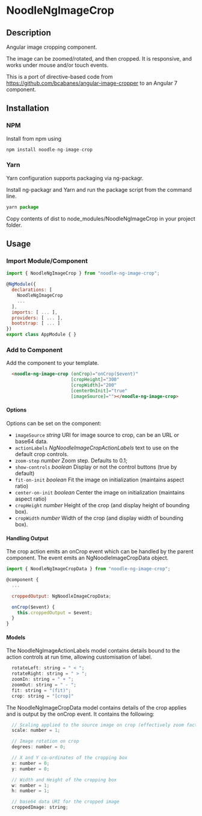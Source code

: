 # NoodleNgImageCrop

## Description

Angular image cropping component.

The image can be zoomed/rotated, and then cropped. It is responsive, and works under mouse and/or touch events.

This is a port of directive-based code from https://github.com/bcabanes/angular-image-cropper to an Angular 7 component.

## Installation
### NPM

Install from npm using 

``` javascript
npm install noodle-ng-image-crop
```

### Yarn

Yarn configuration supports packaging via ng-packagr.

Install ng-packagr and Yarn and run the package script from the command line.

```javascript
yarn package
```

Copy contents of dist to node_modules/NoodleNgImageCrop in your project folder.

## Usage

### Import Module/Component

``` javascript
import { NoodleNgImageCrop } from "noodle-ng-image-crop";

@NgModule({
  declarations: [
    NoodleNgImageCrop
    ...
  ],
  imports: [ ... ],
  providers: [ ... ],
  bootstrap: [ ... ]
})
export class AppModule { }
```

### Add to Component

Add the component to your template.

```html
  <noodle-ng-image-crop (onCrop)="onCrop($event)"
                        [cropHeight]="300"
                        [cropWidth]="200"
                        [centerOnInit]="true"
                        [imageSource]=""></noodle-ng-image-crop>
```
#### Options

Options can be set on the component:
<!--*```check-cross-origin boolean Enable cross origin or not-->
* `imageSource` _string_ URI for image source to crop, can be an URL or base64 data.
* `actionLabels` _NgNoodleImageCropActionLabels_ text to use on the default crop controls.
* `zoom-step` _number_ Zoom step. Defaults to 0.1;
* `show-controls` _boolean_ Display or not the control buttons (true by default)
* `fit-on-init` _boolean_ Fit the image on initialization (maintains aspect ratio)
* `center-on-init` _boolean_ Center the image on initialization (maintains aspect ratio)
* `cropHeight` _number_ Height of the crop (and display height of bounding box).
* `cropWidth` _number_ Width of the crop (and display width of bounding box).

#### Handling Output

The crop action emits an onCrop event which can be handled by the parent component. The event emits an NgNoodleImageCropData object.

```javascript
import { NoodleNgImageCropData } from "noodle-ng-image-crop";

@component {
  ...

  croppedOutput: NgNoodleImageCropData;

  onCrop($event) {
    this.croppedOutput = $event;
  }
}
```

#### Models

The NoodleNgImageActionLabels model contains details bound to the action controls at run time, allowing customisation of label.

```javascript
  rotateLeft: string = " < ";
  rotateRight: string = " > ";
  zoomIn: string = " + ";
  zoomOut: string = " - ";
  fit: string = "(fit)";
  crop: string = "[crop]"
```

The NoodleNgImageCropData model contains details of the crop applies and is output by the onCrop event. It contains the following:

```javascript
  // Scaling applied to the source image on crop (effectively zoom factor)
  scale: number = 1;

  // Image rotation on crop
  degrees: number = 0;

  // X and Y co-ordinates of the cropping box
  x: number = 0;
  y: number = 0;

  // Width and Height of the cropping box
  w: number = 1;  
  h: number = 1;

  // base64 data URI for the cropped image
  croppedImage: string;
```
